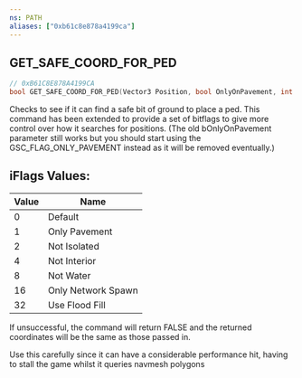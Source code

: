 ```yaml
---
ns: PATH
aliases: ["0xb61c8e878a4199ca"]
---
```

## GET_SAFE_COORD_FOR_PED

```c
// 0xB61C8E878A4199CA
bool GET_SAFE_COORD_FOR_PED(Vector3 Position, bool OnlyOnPavement, int iFlags);
```

Checks to see if it can find a safe bit of ground to place a ped. This command has been extended to provide a set of bitflags to give more control over how it searches for positions. (The old bOnlyOnPavement parameter still works but you should start using the GSC_FLAG_ONLY_PAVEMENT instead as it will be removed eventually.)

## iFlags Values:
| Value | Name |
| --- | --- |
| 0 | Default |
| 1 | Only Pavement |
| 2 | Not Isolated |
| 4 | Not Interior |
| 8 | Not Water |
| 16 | Only Network Spawn |
| 32 | Use Flood Fill |


If unsuccessful, the command will return FALSE and the returned coordinates will be the same as those passed in.

Use this carefully since it can have a considerable performance hit, having to stall the game whilst it queries navmesh polygons

